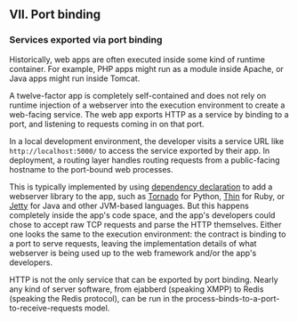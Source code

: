## VII. Port binding
### Services exported via port binding

Historically, web apps are often executed inside some kind of runtime container.  For example, PHP apps might run as a module inside Apache, or Java apps might run inside Tomcat.

A twelve-factor app is completely self-contained and does not rely on runtime injection of a webserver into the execution environment to create a web-facing service.  The web app exports HTTP as a service by binding to a port, and listening to requests coming in on that port.

In a local development environment, the developer visits a service URL like `http://localhost:5000/` to access the service exported by their app.  In deployment, a routing layer handles routing requests from a public-facing hostname to the port-bound web processes.

This is typically implemented by using [dependency declaration](#) to add a webserver library to the app, such as [Tornado](http://www.tornadoweb.org/) for Python, [Thin](http://code.macournoyer.com/thin/) for Ruby, or [Jetty](http://jetty.codehaus.org/jetty/) for Java and other JVM-based languages.  But this happens completely inside the app's code space, and the app's developers could chose to accept raw TCP requests and parse the HTTP themselves.  Either one looks the same to the execution environment: the contract is binding to a port to serve requests, leaving the implementation details of what webserver is being used up to the web framework and/or the app's developers.

HTTP is not the only service that can be exported by port binding.  Nearly any kind of server software, from ejabberd (speaking XMPP) to Redis (speaking the Redis protocol), can be run in the process-binds-to-a-port-to-receive-requests model.
